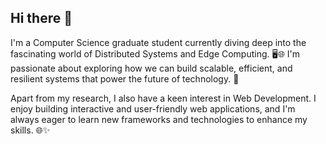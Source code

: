 ## Hi there 👋

 I'm a Computer Science graduate student currently diving deep into the fascinating world of Distributed Systems and Edge Computing. 🖥️🌐 I'm passionate about exploring how we can build scalable, efficient, and resilient systems that power the future of technology. 🚀
 
 Apart from my research, I also have a keen interest in Web Development. I enjoy building interactive and user-friendly web applications, and I'm always eager to learn new frameworks and technologies to enhance my skills. 🌐✨
<!--
**xk-dragonfly/xk-dragonfly** is a ✨ _special_ ✨ repository because its `README.md` (this file) appears on your GitHub profile.

Here are some ideas to get you started:

- 🔭 I’m currently working on ...
- 🌱 I’m currently learning ...
- 👯 I’m looking to collaborate on ...
- 🤔 I’m looking for help with ...
- 💬 Ask me about ...
- 📫 How to reach me: ...
- 😄 Pronouns: ...
- ⚡ Fun fact: ...
-->
